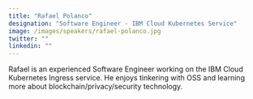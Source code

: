 ```yaml
---
title: "Rafael Polanco"
designation: "Software Engineer - IBM Cloud Kubernetes Service"
image: /images/speakers/rafael-polanco.jpg
twitter: ""
linkedin: ""
---
```


Rafael is an experienced Software Engineer working on the IBM Cloud Kubernetes Ingress service. He enjoys tinkering with OSS and learning more about blockchain/privacy/security technology.